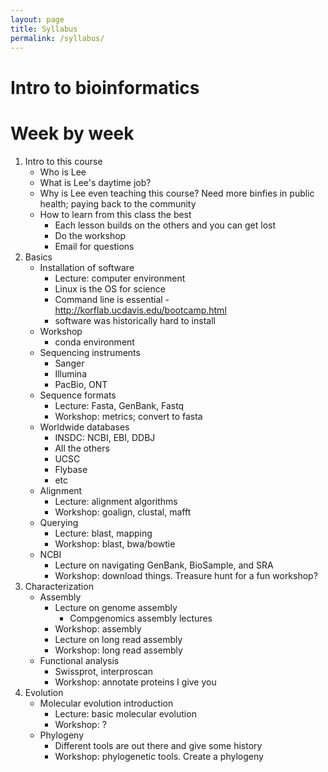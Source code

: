 ```yaml
---
layout: page
title: Syllabus
permalink: /syllabus/
---
```


# Intro to bioinformatics

# Week by week

1. Intro to this course
    * Who is Lee
    * What is Lee's daytime job?
    * Why is Lee even teaching this course? Need more binfies in public health; paying back to the community
    * How to learn from this class the best
       * Each lesson builds on the others and you can get lost
       * Do the workshop
       * Email for questions
2. Basics
   * Installation of software
     * Lecture: computer environment
     * Linux is the OS for science
     * Command line is essential - http://korflab.ucdavis.edu/bootcamp.html
     * software was historically hard to install
   * Workshop
     * conda environment
   * Sequencing instruments
      * Sanger 
      * Illumina
      * PacBio, ONT
   * Sequence formats
      * Lecture: Fasta, GenBank, Fastq
      * Workshop: metrics; convert to fasta
   * Worldwide databases
      * INSDC: NCBI, EBI, DDBJ
      * All the others
      * UCSC
      * Flybase
      * etc
   * Alignment
      * Lecture: alignment algorithms
      * Workshop: goalign, clustal, mafft
   * Querying
      * Lecture: blast, mapping
      * Workshop: blast, bwa/bowtie
   * NCBI 
      * Lecture on navigating GenBank, BioSample, and SRA
      * Workshop: download things.  Treasure hunt for a fun workshop?
3. Characterization
   * Assembly
      * Lecture on genome assembly 
         * Compgenomics assembly lectures
      * Workshop: assembly
      * Lecture on long read assembly
      * Workshop: long read assembly
   * Functional analysis
      * Swissprot, interproscan
      * Workshop: annotate proteins I give you
4. Evolution
   * Molecular evolution introduction
      * Lecture: basic molecular evolution
      * Workshop: ?
   * Phylogeny
      * Different tools are out there and give some history
      * Workshop: phylogenetic tools. Create a phylogeny


